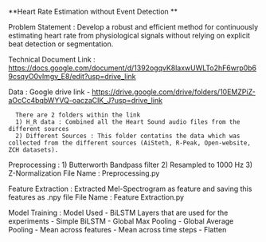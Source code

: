 **Heart Rate Estimation without Event Detection **

Problem Statement : Develop a robust and efficient method for continuously estimating heart rate from physiological signals without relying on explicit beat detection or segmentation.

Technical Document Link : https://docs.google.com/document/d/1392ogqvK8laxwUWLTo2hF6wrp0b69csqyO0vlmgv_E8/edit?usp=drive_link

Data : Google drive link  - https://drive.google.com/drive/folders/10EMZPiZ-aOcCc4bqbWYVQ-oaczaCIK_J?usp=drive_link
              
      There are 2 folders within the link 
      1) H_R data : Combined all the Heart Sound audio files from the different sources
      2) Different Sources : This folder contatins the data which was collected from the different sources (AiSteth, R-Peak, Open-website, ZCH datasets).

Preprocessing : 
                1) Butterworth Bandpass filter
                2) Resampled to 1000 Hz
                3) Z-Normalization 
File Name :  Preprocessing.py

Feature Extraction : Extracted Mel-Spectrogram as feature and saving this features as .npy file 
File Name : Feature Extraction.py

Model Training :
                Model Used  - BiLSTM
                Layers that are used for the experiments 
                    - Simple BiLSTM 
                    - Global Max Pooling
                    - Global Average Pooling 
                    - Mean across features
                    - Mean across time steps 
                    - Flatten 



                
